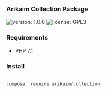 ### Arikaim Collection Package
![version: 1.0.0](https://img.shields.io/github/release/arikaim/collection.svg)
![license: GPL3](https://img.shields.io/badge/License-GPLv3-blue.svg)
   
### Requirements 
  * PHP 7.1

### Install
```bash

composer require arikaim/collection

```

